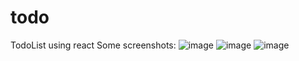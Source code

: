 # todo
TodoList using react
Some screenshots:
![image](https://github.com/skripter23/todo/assets/70813115/af4037ac-8b57-4a2e-8ca4-5693003a0c43)
![image](https://github.com/skripter23/todo/assets/70813115/ec56090d-1f66-49b4-af6c-a952077ed9f4)
![image](https://github.com/skripter23/todo/assets/70813115/d3a21db3-4035-4b90-aa55-953f0a490910)
